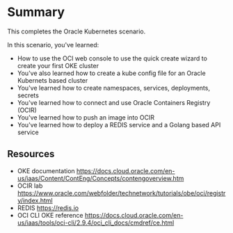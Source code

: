 # Summary

This completes the Oracle Kubernetes scenario.

In this scenario, you've learned:

- How to use the OCI web console to use the quick create wizard to create your first OKE cluster
- You've also learned how to create a kube config file for an Oracle Kubernets based cluster
- You've learned how to create namespaces, services, deployments, secrets
- You've learned how to connect and use Oracle Containers Registry (OCIR)
- You've learned how to push an image into OCIR
- You've learned how to deploy a REDIS service and a Golang based API service

## Resources

- OKE documentation https://docs.cloud.oracle.com/en-us/iaas/Content/ContEng/Concepts/contengoverview.htm
- OCIR lab https://www.oracle.com/webfolder/technetwork/tutorials/obe/oci/registry/index.html
- REDIS https://redis.io
- OCI CLI OKE reference https://docs.cloud.oracle.com/en-us/iaas/tools/oci-cli/2.9.4/oci_cli_docs/cmdref/ce.html